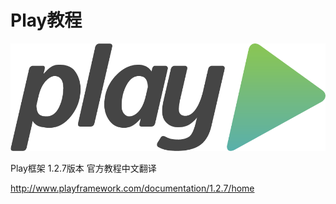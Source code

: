 # Play教程

![Play](image/play.png)

Play框架 1.2.7版本 官方教程中文翻译

<http://www.playframework.com/documentation/1.2.7/home>
